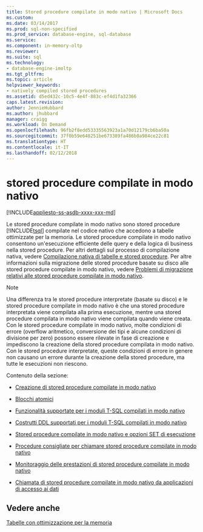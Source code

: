 ```yaml
---
title: Stored procedure compilate in modo nativo | Microsoft Docs
ms.custom: 
ms.date: 03/14/2017
ms.prod: sql-non-specified
ms.prod_service: database-engine, sql-database
ms.service: 
ms.component: in-memory-oltp
ms.reviewer: 
ms.suite: sql
ms.technology:
- database-engine-imoltp
ms.tgt_pltfrm: 
ms.topic: article
helpviewer_keywords:
- natively compiled stored procedures
ms.assetid: d5ed432c-10c5-4e4f-883c-ef4d1fa32366
caps.latest.revision: 
author: JennieHubbard
ms.author: jhubbard
manager: craigg
ms.workload: On Demand
ms.openlocfilehash: 96fb2f8edd53335563923a1a70d12179cb6ba50a
ms.sourcegitcommit: 37f0b59e648251be673389fa486b0a984ce22c81
ms.translationtype: HT
ms.contentlocale: it-IT
ms.lasthandoff: 02/12/2018
---
```

# <a name="natively-compiled-stored-procedures"></a>stored procedure compilate in modo nativo
[!INCLUDE[appliesto-ss-asdb-xxxx-xxx-md](../../includes/appliesto-ss-asdb-xxxx-xxx-md.md)]

  Le stored procedure compilate in modo nativo sono stored procedure [!INCLUDE[tsql](../../includes/tsql-md.md)] compilate nel codice nativo che accedono a tabelle ottimizzate per la memoria. Le stored procedure compilate in modo nativo consentono un'esecuzione efficiente delle query e della logica di business nella stored procedure. Per altri dettagli sul processo di compilazione nativa, vedere [Compilazione nativa di tabelle e stored procedure](../../relational-databases/in-memory-oltp/native-compilation-of-tables-and-stored-procedures.md). Per altre informazioni sulla migrazione delle stored procedure basate su disco alle stored procedure compilate in modo nativo, vedere [Problemi di migrazione relativi alle stored procedure compilate in modo nativo](../../relational-databases/in-memory-oltp/migration-issues-for-natively-compiled-stored-procedures.md).  
  
> [!NOTE]  
>  Una differenza tra le stored procedure interpretate (basate su disco) e le stored procedure compilate in modo nativo è che una stored procedure interpretata viene compilata alla prima esecuzione, mentre una stored procedure compilata in modo nativo viene compilata quando viene creata. Con le stored procedure compilate in modo nativo, molte condizioni di errore (overflow aritmetico, conversione dei tipi e alcune condizioni di divisione per zero) possono essere rilevate in fase di creazione e impediscono la creazione della stored procedure compilata in modo nativo. Con le stored procedure interpretate, queste condizioni di errore in genere non causano un errore durante la creazione della stored procedure, ma tutte le esecuzioni non riescono.  
  
 Contenuto della sezione:  
  
-   [Creazione di stored procedure compilate in modo nativo](../../relational-databases/in-memory-oltp/creating-natively-compiled-stored-procedures.md)  
  
-   [Blocchi atomici](../../relational-databases/in-memory-oltp/atomic-blocks-in-native-procedures.md)  
  
-   [Funzionalità supportate per i moduli T-SQL compilati in modo nativo](../../relational-databases/in-memory-oltp/supported-features-for-natively-compiled-t-sql-modules.md)  
  
-   [Costrutti DDL supportati per i moduli T-SQL compilati in modo nativo](../../relational-databases/in-memory-oltp/supported-ddl-for-natively-compiled-t-sql-modules.md)  
  
-   [Stored procedure compilate in modo nativo e opzioni SET di esecuzione](../../relational-databases/in-memory-oltp/natively-compiled-stored-procedures-and-execution-set-options.md)  
  
-   [Procedure consigliate per chiamare stored procedure compilate in modo nativo](../../relational-databases/in-memory-oltp/best-practices-for-calling-natively-compiled-stored-procedures.md)  
  
-   [Monitoraggio delle prestazioni di stored procedure compilate in modo nativo](../../relational-databases/in-memory-oltp/monitoring-performance-of-natively-compiled-stored-procedures.md)  
  
-   [Chiamata di stored procedure compilate in modo nativo da applicazioni di accesso ai dati](../../relational-databases/in-memory-oltp/calling-natively-compiled-stored-procedures-from-data-access-applications.md)  
  
## <a name="see-also"></a>Vedere anche  
 [Tabelle con ottimizzazione per la memoria](../../relational-databases/in-memory-oltp/memory-optimized-tables.md)  
  
  
